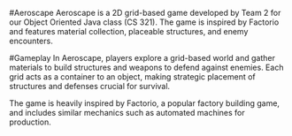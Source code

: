 #Aeroscape
Aeroscape is a 2D grid-based game developed by Team 2 for our Object Oriented Java class (CS 321). The game is inspired by Factorio and features material collection, placeable structures, and enemy encounters.

#Gameplay
In Aeroscape, players explore a grid-based world and gather materials to build structures and weapons to defend against enemies. Each grid acts as a container to an object, making strategic placement of structures and defenses crucial for survival.

The game is heavily inspired by Factorio, a popular factory building game, and includes similar mechanics such as automated machines for production.
